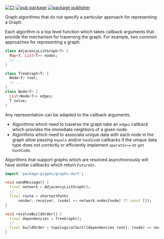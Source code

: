 [![CI](https://github.com/dart-lang/tools/actions/workflows/graphs.yaml/badge.svg)](https://github.com/dart-lang/tools/actions/workflows/graphs.yaml)
[![pub package](https://img.shields.io/pub/v/graphs.svg)](https://pub.dev/packages/graphs)
[![package publisher](https://img.shields.io/pub/publisher/graphs.svg)](https://pub.dev/packages/graphs/publisher)

Graph algorithms that do not specify a particular approach for representing a
Graph.

Each algorithm is a top level function which takes callback arguments that
provide the mechanism for traversing the graph. For example, two common
approaches for representing a graph:

```dart
class AdjacencyListGraph<T> {
  Map<T, List<T>> nodes;
  // ...
}
```

```dart
class TreeGraph<T> {
  Node<T> root;
  // ...
}
class Node<T> {
  List<Node<T>> edges;
  T value;
}
```

Any representation can be adapted to the callback arguments.

- Algorithms which need to traverse the graph take an `edges` callback which
  provides the immediate neighbors of a given node.
- Algorithms which need to associate unique data with each node in the graph
  allow passing `equals` and/or `hashCode` callbacks if the unique data type
  does not correctly or efficiently implement `operator==` or `get hashCode`.


Algorithms that support graphs which are resolved asynchronously will have
similar callbacks which return `FutureOr`.

```dart
import 'package:graphs/graphs.dart';

void sendMessage() {
  final network = AdjacencyListGraph();
  // ...
  final route = shortestPath(
      sender, receiver, (node) => network.nodes[node] ?? const []);
}

void resolveBuildOrder() {
  final dependencies = TreeGraph();
  // ...
  final buildOrder = topologicalSort([dependencies.root], (node) => node.edges);
}
```
